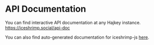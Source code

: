 # API Documentation

You can find interactive API documentation at any Hajkey instance. https://iceshrimp.social/api-doc

You can also find auto-generated documentation for iceshrimp-js [here](../packages/iceshrimp-js/markdown/iceshrimp-js.md).
